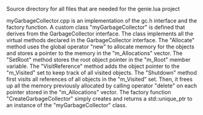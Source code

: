 Source directory for all files that are needed for the genie.lua project

myGarbageCollector.cpp is an implementation of the gc.h interface and the factory function.
A custom class "myGarbageCollector" is defined that derives from the GarbageCollector interface. The class implements all the virtual methods declared in the GarbageCollector interface. The "Allocate" method uses the global operator "new" to allocate memory for the objects and stores a pointer to the memory in the "m_Allocations" vector. The "SetRoot" method stores the root object pointer in the "m_Root" member variable. The "VisitReference" method adds the object pointer to the "m_Visited" set to keep track of all visited objects. The "Shutdown" method first visits all references of all objects in the "m_Visited" set. Then, it frees up all the memory previously allocated by calling operator "delete" on each pointer stored in the "m_Allocations" vector. The factory function "CreateGarbageCollector" simply creates and returns a std::unique_ptr to an instance of the "myGarbageCollector" class.
